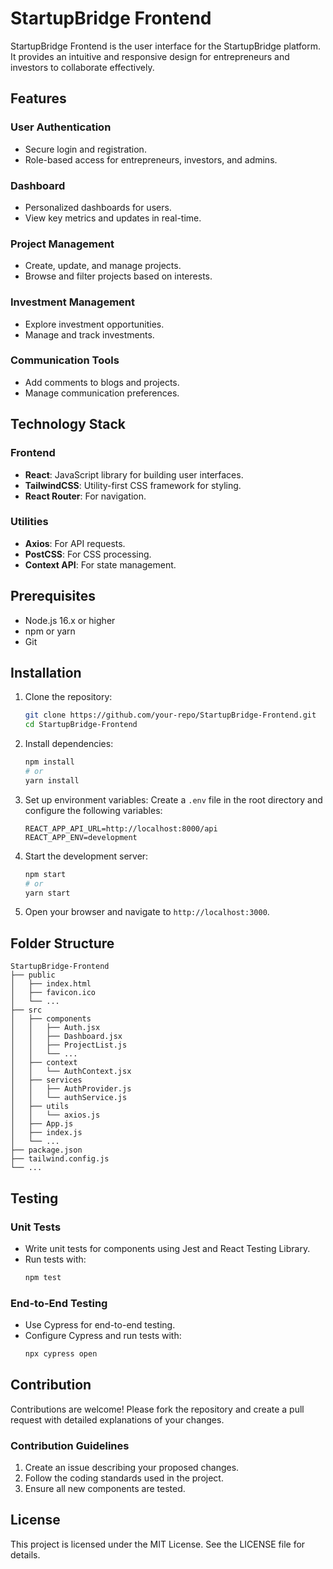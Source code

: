 # StartupBridge Frontend

StartupBridge Frontend is the user interface for the StartupBridge platform. It provides an intuitive and responsive design for entrepreneurs and investors to collaborate effectively.

## Features

### User Authentication
- Secure login and registration.
- Role-based access for entrepreneurs, investors, and admins.

### Dashboard
- Personalized dashboards for users.
- View key metrics and updates in real-time.

### Project Management
- Create, update, and manage projects.
- Browse and filter projects based on interests.

### Investment Management
- Explore investment opportunities.
- Manage and track investments.

### Communication Tools
- Add comments to blogs and projects.
- Manage communication preferences.

## Technology Stack

### Frontend
- **React**: JavaScript library for building user interfaces.
- **TailwindCSS**: Utility-first CSS framework for styling.
- **React Router**: For navigation.

### Utilities
- **Axios**: For API requests.
- **PostCSS**: For CSS processing.
- **Context API**: For state management.

## Prerequisites

- Node.js 16.x or higher
- npm or yarn
- Git

## Installation

1. Clone the repository:
   ```bash
   git clone https://github.com/your-repo/StartupBridge-Frontend.git
   cd StartupBridge-Frontend
   ```

2. Install dependencies:
   ```bash
   npm install
   # or
   yarn install
   ```

3. Set up environment variables:
   Create a `.env` file in the root directory and configure the following variables:
   ```env
   REACT_APP_API_URL=http://localhost:8000/api
   REACT_APP_ENV=development
   ```

4. Start the development server:
   ```bash
   npm start
   # or
   yarn start
   ```

5. Open your browser and navigate to `http://localhost:3000`.

## Folder Structure

```
StartupBridge-Frontend
├── public
│   ├── index.html
│   ├── favicon.ico
│   └── ...
├── src
│   ├── components
│   │   ├── Auth.jsx
│   │   ├── Dashboard.jsx
│   │   ├── ProjectList.js
│   │   └── ...
│   ├── context
│   │   └── AuthContext.jsx
│   ├── services
│   │   ├── AuthProvider.js
│   │   └── authService.js
│   ├── utils
│   │   └── axios.js
│   ├── App.js
│   ├── index.js
│   └── ...
├── package.json
├── tailwind.config.js
└── ...
```

## Testing

### Unit Tests
- Write unit tests for components using Jest and React Testing Library.
- Run tests with:
  ```bash
  npm test
  ```

### End-to-End Testing
- Use Cypress for end-to-end testing.
- Configure Cypress and run tests with:
  ```bash
  npx cypress open
  ```

## Contribution

Contributions are welcome! Please fork the repository and create a pull request with detailed explanations of your changes.

### Contribution Guidelines
1. Create an issue describing your proposed changes.
2. Follow the coding standards used in the project.
3. Ensure all new components are tested.

## License

This project is licensed under the MIT License. See the LICENSE file for details.
